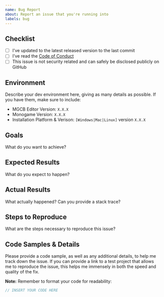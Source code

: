 ```yaml
---
name: Bug Report
about: Report an issue that you're running into
labels: bug
---
```


## Checklist

- [ ] I've updated to the latest released version to the last commit
- [ ] I've read the [Code of Conduct](CODE_OF_CONDUCT.md)
- [ ] This issue is not security related and can safely be disclosed publicly on GitHub

## Environment

Describe your dev environment here, giving as many details as possible. If you have them, make sure to include:

- MGCB Editor Version: `X.X.X`
- Monogame Version: `X.X.X`
- Installation Platform & Verison: `[Windows|Mac|Linux]` version `X.X.X`

## Goals

What do you want to achieve?

## Expected Results

What do you expect to happen?

## Actual Results

What actually happened? Can you provide a stack trace?

## Steps to Reproduce

What are the steps necessary to reproduce this issue?

## Code Samples & Details

Please provide a code sample, as well as any additional details, to help me track down the issue. If you can provide a link to a test project that allows me to reproduce the issue, this helps me immensely in both the speed and quality of the fix.

**Note:** Remember to format your code for readability:

```csharp
// INSERT YOUR CODE HERE
```